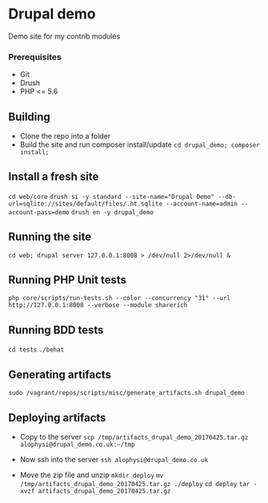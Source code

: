 # Drupal demo
Demo site for my contrib modules

### Prerequisites

- Git
- Drush
- PHP <= 5.6

## Building
- Clone the repo into a folder
- Build the site and run composer install/update
`cd drupal_demo; composer install;`

## Install a fresh site
`cd web/core`
`drush si -y standard --site-name="Drupal Demo" --db-url=sqlite://sites/default/files/.ht.sqlite --account-name=admin --account-pass=demo`
`drush en -y drupal_demo`

## Running the site
`cd web; drupal server 127.0.0.1:8008 > /dev/null 2>/dev/null &`

## Running PHP Unit tests
`php core/scripts/run-tests.sh --color --concurrency "31" --url http://127.0.0.1:8008 --verbose --module sharerich`

## Running BDD tests
`cd tests`
`./behat`

## Generating artifacts
`sudo /vagrant/repos/scripts/misc/generate_artifacts.sh drupal_demo`

## Deploying artifacts
- Copy to the server
`scp /tmp/artifacts_drupal_demo_20170425.tar.gz alophysi@drupal_demo.co.uk:~/tmp`

- Now ssh into the server
`ssh alophysi@drupal_demo.co.uk`

- Move the zip file and unzip
`mkdir deploy`
`mv /tmp/artifacts_drupal_demo_20170425.tar.gz ./deploy`
`cd deploy`
`tar -xvzf artifacts_drupal_demo_20170425.tar.gz`

